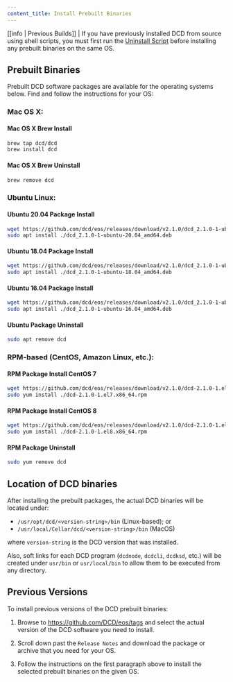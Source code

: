 ```yaml
---
content_title: Install Prebuilt Binaries
---
```


[[info | Previous Builds]]
| If you have previously installed DCD from source using shell scripts, you must first run the [Uninstall Script](01_build-from-source/01_shell-scripts/05_uninstall-dcd.md) before installing any prebuilt binaries on the same OS.

## Prebuilt Binaries

Prebuilt DCD software packages are available for the operating systems below. Find and follow the instructions for your OS:

### Mac OS X:

#### Mac OS X Brew Install
```sh
brew tap dcd/dcd
brew install dcd
```
#### Mac OS X Brew Uninstall
```sh
brew remove dcd
```

### Ubuntu Linux:
#### Ubuntu 20.04 Package Install
```sh
wget https://github.com/dcd/eos/releases/download/v2.1.0/dcd_2.1.0-1-ubuntu-20.04_amd64.deb
sudo apt install ./dcd_2.1.0-1-ubuntu-20.04_amd64.deb
```
#### Ubuntu 18.04 Package Install
```sh
wget https://github.com/dcd/eos/releases/download/v2.1.0/dcd_2.1.0-1-ubuntu-18.04_amd64.deb
sudo apt install ./dcd_2.1.0-1-ubuntu-18.04_amd64.deb
```
#### Ubuntu 16.04 Package Install
```sh
wget https://github.com/dcd/eos/releases/download/v2.1.0/dcd_2.1.0-1-ubuntu-16.04_amd64.deb
sudo apt install ./dcd_2.1.0-1-ubuntu-16.04_amd64.deb
```
#### Ubuntu Package Uninstall
```sh
sudo apt remove dcd
```

### RPM-based (CentOS, Amazon Linux, etc.):

#### RPM Package Install CentOS 7
```sh
wget https://github.com/dcd/eos/releases/download/v2.1.0/dcd-2.1.0-1.el7.x86_64.rpm
sudo yum install ./dcd-2.1.0-1.el7.x86_64.rpm
```
#### RPM Package Install CentOS 8
```sh
wget https://github.com/dcd/eos/releases/download/v2.1.0/dcd-2.1.0-1.el8.x86_64.rpm
sudo yum install ./dcd-2.1.0-1.el8.x86_64.rpm
```
#### RPM Package Uninstall
```sh
sudo yum remove dcd
```

## Location of DCD binaries

After installing the prebuilt packages, the actual DCD binaries will be located under:
* `/usr/opt/dcd/<version-string>/bin` (Linux-based); or
* `/usr/local/Cellar/dcd/<version-string>/bin` (MacOS)

where `version-string` is the DCD version that was installed.

Also, soft links for each DCD program (`dcdnode`, `dcdcli`, `dcdksd`, etc.) will be created under `usr/bin` or `usr/local/bin` to allow them to be executed from any directory.

## Previous Versions

To install previous versions of the DCD prebuilt binaries:

1. Browse to https://github.com/DCD/eos/tags and select the actual version of the DCD software you need to install.

2. Scroll down past the `Release Notes` and download the package or archive that you need for your OS.

3. Follow the instructions on the first paragraph above to install the selected prebuilt binaries on the given OS.

